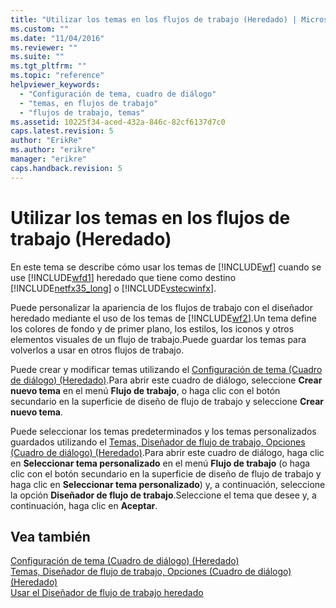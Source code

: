 ```yaml
---
title: "Utilizar los temas en los flujos de trabajo (Heredado) | Microsoft Docs"
ms.custom: ""
ms.date: "11/04/2016"
ms.reviewer: ""
ms.suite: ""
ms.tgt_pltfrm: ""
ms.topic: "reference"
helpviewer_keywords: 
  - "Configuración de tema, cuadro de diálogo"
  - "temas, en flujos de trabajo"
  - "flujos de trabajo, temas"
ms.assetid: 10225f34-aced-432a-846c-82cf6137d7c0
caps.latest.revision: 5
author: "ErikRe"
ms.author: "erikre"
manager: "erikre"
caps.handback.revision: 5
---
```

# Utilizar los temas en los flujos de trabajo (Heredado)
En este tema se describe cómo usar los temas de [!INCLUDE[wf](../workflow-designer/includes/wf_md.md)] cuando se use [!INCLUDE[wfd1](../workflow-designer/includes/wfd1_md.md)] heredado que tiene como destino [!INCLUDE[netfx35_long](../workflow-designer/includes/netfx35_long_md.md)] o [!INCLUDE[vstecwinfx](../workflow-designer/includes/vstecwinfx_md.md)].  
  
 Puede personalizar la apariencia de los flujos de trabajo con el diseñador heredado mediante el uso de los temas de [!INCLUDE[wf2](../workflow-designer/includes/wf2_md.md)].Un tema define los colores de fondo y de primer plano, los estilos, los iconos y otros elementos visuales de un flujo de trabajo.Puede guardar los temas para volverlos a usar en otros flujos de trabajo.  
  
 Puede crear y modificar temas utilizando el [Configuración de tema \(Cuadro de diálogo\) \(Heredado\)](../workflow-designer/theme-configuration-dialog-box-legacy.md).Para abrir este cuadro de diálogo, seleccione **Crear nuevo tema** en el menú **Flujo de trabajo**, o haga clic con el botón secundario en la superficie de diseño de flujo de trabajo y seleccione **Crear nuevo tema**.  
  
 Puede seleccionar los temas predeterminados y los temas personalizados guardados utilizando el [Temas, Diseñador de flujo de trabajo, Opciones \(Cuadro de diálogo\) \(Heredado\)](../workflow-designer/themes-workflow-designer-options-dialog-box-legacy.md).Para abrir este cuadro de diálogo, haga clic en **Seleccionar tema personalizado** en el menú **Flujo de trabajo** \(o haga clic con el botón secundario en la superficie de diseño de flujo de trabajo y haga clic en **Seleccionar tema personalizado**\) y, a continuación, seleccione la opción **Diseñador de flujo de trabajo**.Seleccione el tema que desee y, a continuación, haga clic en **Aceptar**.  
  
## Vea también  
 [Configuración de tema \(Cuadro de diálogo\) \(Heredado\)](../workflow-designer/theme-configuration-dialog-box-legacy.md)   
 [Temas, Diseñador de flujo de trabajo, Opciones \(Cuadro de diálogo\) \(Heredado\)](../workflow-designer/themes-workflow-designer-options-dialog-box-legacy.md)   
 [Usar el Diseñador de flujo de trabajo heredado](../workflow-designer/using-the-legacy-workflow-designer.md)